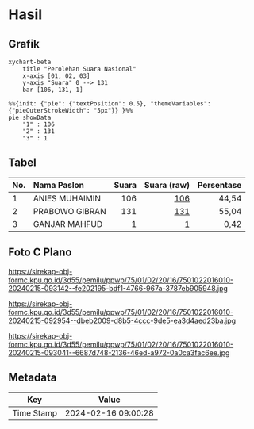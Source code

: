 # Hasil

## Grafik

```mermaid
xychart-beta
    title "Perolehan Suara Nasional"
    x-axis [01, 02, 03]
    y-axis "Suara" 0 --> 131
    bar [106, 131, 1]
```

```mermaid
%%{init: {"pie": {"textPosition": 0.5}, "themeVariables": {"pieOuterStrokeWidth": "5px"}} }%%
pie showData
    "1" : 106
    "2" : 131
    "3" : 1
```

## Tabel

| No. | Nama Paslon    | Suara | Suara (raw) | Persentase |
|:--- |:-------------- | -----:| -----------:| ----------:|
| 1   | ANIES MUHAIMIN | 106   | [106][p-1]  | 44,54      |
| 2   | PRABOWO GIBRAN | 131   | [131][p-2]  | 55,04      |
| 3   | GANJAR MAHFUD  | 1     | [1][p-3]    | 0,42       |


[p-1]: https://github.com/gigit-pemilu/pemilu-2024/blob/main/pilpres/hitung-suara/sub/75-gorontalo/sub/01-gorontalo/sub/02-telaga/sub/2016-hulawa/sub/010-tps/sub/paslon-1.txt
[p-2]: https://github.com/gigit-pemilu/pemilu-2024/blob/main/pilpres/hitung-suara/sub/75-gorontalo/sub/01-gorontalo/sub/02-telaga/sub/2016-hulawa/sub/010-tps/sub/paslon-2.txt
[p-3]: https://github.com/gigit-pemilu/pemilu-2024/blob/main/pilpres/hitung-suara/sub/75-gorontalo/sub/01-gorontalo/sub/02-telaga/sub/2016-hulawa/sub/010-tps/sub/paslon-3.txt

## Foto C Plano

https://sirekap-obj-formc.kpu.go.id/3d55/pemilu/ppwp/75/01/02/20/16/7501022016010-20240215-093142--fe202195-bdf1-4766-967a-3787eb905948.jpg

https://sirekap-obj-formc.kpu.go.id/3d55/pemilu/ppwp/75/01/02/20/16/7501022016010-20240215-092954--dbeb2009-d8b5-4ccc-9de5-ea3d4aed23ba.jpg

https://sirekap-obj-formc.kpu.go.id/3d55/pemilu/ppwp/75/01/02/20/16/7501022016010-20240215-093041--6687d748-2136-46ed-a972-0a0ca3fac6ee.jpg


## Metadata

| Key        | Value               |
| ---------- | ------------------- |
| Time Stamp | 2024-02-16 09:00:28 |



